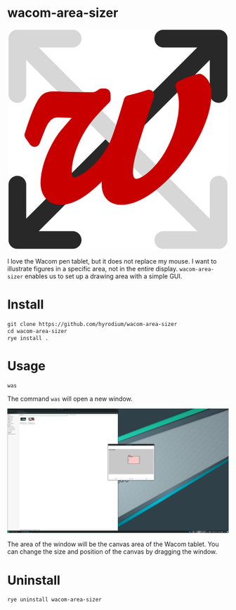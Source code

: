 # wacom-area-sizer

![](src/wacom_area_sizer/icon.svg)

I love the Wacom pen tablet, but it does not replace my mouse.
I want to illustrate figures in a specific area, not in the entire display.
`wacom-area-sizer` enables us to set up a drawing area with a simple GUI.

# Install

```
git clone https://github.com/hyrodium/wacom-area-sizer
cd wacom-area-sizer
rye install .
```

# Usage

```
was
```

The command `was` will open a new window.

![](screenshot.png)

The area of the window will be the canvas area of the Wacom tablet.
You can change the size and position of the canvas by dragging the window.

# Uninstall

```
rye uninstall wacom-area-sizer
```
